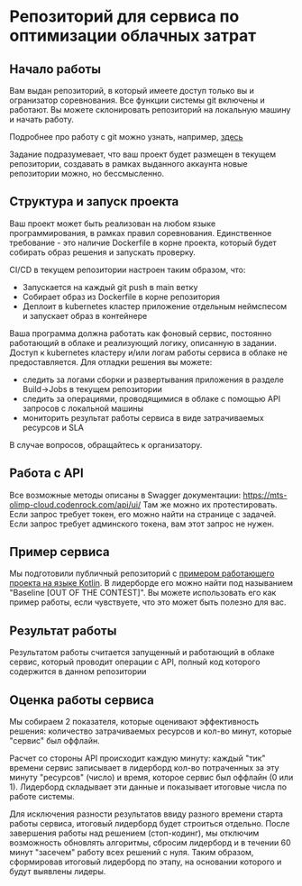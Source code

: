# Репозиторий для сервиса по оптимизации облачных затрат



## Начало работы

Вам выдан репозиторий, в который имеете доступ только вы и огранизатор соревнования. Все функции системы git включены и работают. Вы можете склонировать репозиторий на локальную машину и начать работу.

Подробнее про работу с git можно узнать, например, [здесь](https://proglib.io/p/git-cheatsheet)

Задание подразумевает, что ваш проект будет размещен в текущем репозитории, создавать в рамках выданного аккаунта новые репозитории можно, но бессмысленно.

## Структура и запуск проекта

Ваш проект может быть реализован на любом языке программирования, в рамках правил соревнования. Единственное требование - это наличие Dockerfile в корне проекта, который будет собирать образ решения и запускать проверку.

CI/CD в текущем репозитории настроен таким образом, что:
- Запускается на каждый git push в main ветку
- Собирает образ из Dockerfile в корне репозитория
- Деплоит в kubernetes кластер приложение отдельным неймспесом и запускает образ в контейнере


Ваша программа должна работать как фоновый сервис, постоянно работающий в облаке и реализующий логику, описанную в задании.
Доступ к kubernetes кластеру и/или логам работы сервиса в облаке не предоставляется. Для отладки решения вы можете:
- следить за логами сборки и развертывания приложения в разделе Build->Jobs в текущем репозитории
- следить за операциями, проводящимися в облаке с помощью API запросов с локальной машины
- мониторить результат работы сервиса в виде затрачиваемых ресурсов и SLA


В случае вопросов, обращайтесь к организатору.


## Работа с API

Все возможные методы описаны в Swagger документации: https://mts-olimp-cloud.codenrock.com/api/ui/
Там же можно их протестировать. Если запрос требует токен, его можно найти на странице с задачей. Если запрос требует админского токена, вам этот запрос не нужен.


## Пример сервиса

Мы подготовили публичный репозиторий с [примером работающего проекта на языке Kotlin](https://git.codenrock.com/mts-public/cloud-resources-example). В лидерборде его можно найти под называнием "Baseline [OUT OF THE CONTEST]". Вы можете использовать его как пример работы, если чувствуете, что это может быть полезно для вас.


## Результат работы

Результатом работы считается запущенный и работающий в облаке сервис, который проводит операции с API, полный код которого содержится в данном репозитории

## Оценка работы сервиса

Мы собираем 2 показателя, которые оценивают эффективность решения: количество затрачиваемых ресурсов и кол-во минут, которые "сервис" был оффлайн.

Расчет со стороны API происходит каждую минуту: каждый "тик" времени сервис записывает в лидерборд кол-во потраченных за эту минуту "ресурсов" (число) и время, которое сервис был оффлайн (0 или 1). Лидерборд складывает эти данные и показывает итоговые числа по работе системы.

Для исключения разности результатов ввиду разного времени старта работы сервиса, итоговый лидерборд будет строиться отдельно.
После завершения работы над решением (стоп-кодинг), мы отключим возможность обновлять алгоритмы, сбросим лидерборд и в течении 60 минут "засечем" работу всех решений с нуля. Таким образом, сформировав итоговый лидерборд по этапу, на основании которого и будут выявлены лидеры.
